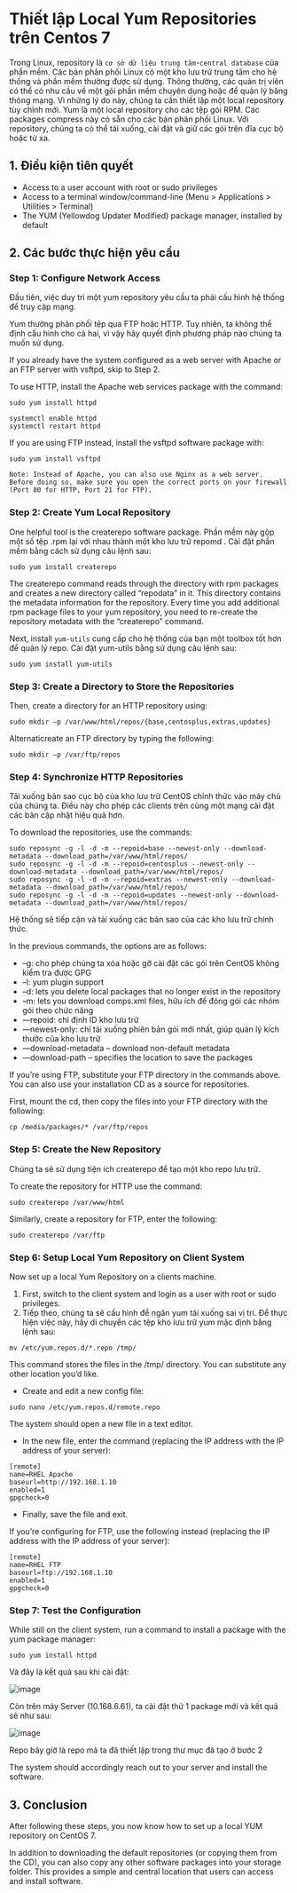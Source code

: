 # Thiết lập Local Yum Repositories trên Centos 7

Trong Linux, repository là `cơ sở dữ liệu trung tâm`-`central database` của phần mềm. Các bản phân phối Linux có một kho lưu trữ trung tâm cho hệ thống và phần mềm thường được sử dụng. Thông thường, các quản trị viên có thể có nhu cầu về một gói phần mềm chuyên dụng hoặc để quản lý băng thông mạng. Vì những lý do này, chúng ta cần thiết lập một local repository tùy chỉnh mới. 
Yum là một local repository cho các tệp gói RPM. Các packages compress này có sẵn cho các bản phân phối Linux. Với repository, chúng ta có thể tải xuống, cài đặt và giữ các gói trên đĩa cục bộ hoặc từ xa.

## 1. Điều kiện tiên quyết
- Access to a user account with root or sudo privileges
- Access to a terminal window/command-line (Menu > Applications > Utilities > Terminal)
- The YUM (Yellowdog Updater Modified) package manager, installed by default

## 2. Các bước thực hiện yêu cầu 
### Step 1: Configure Network Access

Đầu tiên, việc duy trì một yum repository yêu cầu ta phải cấu hình hệ thống để truy cập mạng.

Yum thường phân phối tệp qua FTP hoặc HTTP. Tuy nhiên, ta không thể định cấu hình cho cả hai, vì vậy hãy quyết định phương pháp nào chúng ta muốn sử dụng.

If you already have the system configured as a web server with Apache or an FTP server with vsftpd, skip to Step 2.

To use HTTP, install the Apache web services package with the command:

```
sudo yum install httpd
```

```
systemctl enable httpd
systemctl restart httpd
```

If you are using FTP instead, install the vsftpd software package with:

```
sudo yum install vsftpd
```
```
Note: Instead of Apache, you can also use Nginx as a web server. 
Before doing so, make sure you open the correct ports on your firewall (Port 80 for HTTP, Port 21 for FTP).
```

### Step 2: Create Yum Local Repository

One helpful tool is the createrepo software package. Phần mềm này gộp một số tệp .rpm lại với nhau thành một kho lưu trữ repomd . Cài đặt phần mềm bằng cách sử dụng câu lệnh sau:

```
sudo yum install createrepo
```

The createrepo command reads through the directory with rpm packages and creates a new directory called “repodata” in it.  This directory contains the metadata information for the repository. Every time you add additional rpm package files to your yum repository, you need to re-create the repository metadata with the “createrepo” command.



Next, install `yum-utils` cung cấp cho hệ thống của bạn một toolbox tốt hơn để quản lý repo. Cài đặt yum-utils bằng sử dụng câu lệnh sau:

```
sudo yum install yum-utils
```

### Step 3: Create a Directory to Store the Repositories

Then, create a directory for an HTTP repository using:

```
sudo mkdir –p /var/www/html/repos/{base,centosplus,extras,updates}
```

Alternaticreate an FTP directory by typing the following:

```
sudo mkdir –p /var/ftp/repos
```

### Step 4: Synchronize HTTP Repositories

Tải xuống bản sao cục bộ của kho lưu trữ CentOS chính thức vào máy chủ của chúng ta. Điều này cho phép các clients trên cùng một mạng cài đặt các bản cập nhật hiệu quả hơn.

To download the repositories, use the commands:

```
sudo reposync -g -l -d -m --repoid=base --newest-only --download-metadata --download_path=/var/www/html/repos/
sudo reposync -g -l -d -m --repoid=centosplus --newest-only --download-metadata --download_path=/var/www/html/repos/
sudo reposync -g -l -d -m --repoid=extras --newest-only --download-metadata --download_path=/var/www/html/repos/
sudo reposync -g -l -d -m --repoid=updates --newest-only --download-metadata --download_path=/var/www/html/repos/
```

Hệ thống sẽ tiếp cận và tải xuống các bản sao của các kho lưu trữ chính thức.

In the previous commands, the options are as follows:

- –g: cho phép chúng ta xóa hoặc gỡ cài đặt các gói trên CentOS không kiểm tra được GPG
- –l: yum plugin support
- –d: lets you delete local packages that no longer exist in the repository
- –m: lets you download comps.xml files, hữu ích để đóng gói các nhóm gói theo chức năng
- ––repoid: chỉ định ID kho lưu trữ
- ––newest-only: chỉ tải xuống phiên bản gói mới nhất, giúp quản lý kích thước của kho lưu trữ
- ––download-metadata – download non-default metadata
- ––download-path – specifies the location to save the packages

If you’re using FTP, substitute your FTP directory in the commands above. You can also use your installation CD as a source for repositories.

First, mount the cd, then copy the files into your FTP directory with the following:

```
cp /media/packages/* /var/ftp/repos
```

### Step 5: Create the New Repository

Chúng ta sẽ sử dụng tiện ích createrepo để tạo một kho repo lưu trữ.

To create the repository for HTTP use the command:

```
sudo createrepo /var/www/html
```

Similarly, create a repository for FTP, enter the following:

```
sudo createrepo /var/ftp
```

### Step 6: Setup Local Yum Repository on Client System

Now set up a local Yum Repository on a clients machine.
1. First, switch to the client system and login as a user with root or sudo privileges.
2. Tiếp theo, chúng ta sẽ cấu hình để ngăn yum tải xuống sai vị trí. Để thực hiện việc này, hãy di chuyển các tệp kho lưu trữ yum mặc định bằng lệnh sau:
  
  ```
  mv /etc/yum.repos.d/*.repo /tmp/
  ```
  
  This command stores the files in the /tmp/ directory. You can substitute any other location you’d like.

  - Create and edit a new config file:
  
  ```
  sudo nano /etc/yum.repos.d/remote.repo
  ```
  
  The system should open a new file in a text editor.

  - In the new file, enter the command (replacing the IP address with the IP address of your server):
  
  ```
  [remote]
  name=RHEL Apache
  baseurl=http://192.168.1.10
  enabled=1
  gpgcheck=0
  ```

  - Finally, save the file and exit.

  If you’re configuring for FTP, use the following instead (replacing the IP address with the IP address of your server):
  
  ```
  [remote] 
  name=RHEL FTP
  baseurl=ftp://192.168.1.10
  enabled=1
  gpgcheck=0
  ```
  
### Step 7: Test the Configuration
  
  While still on the client system, run a command to install a package with the yum package manager:
  ```
  sudo yum install httpd
  ```
  
  Và đây là kết quả sau khi cài đặt:
  
  ![image](https://user-images.githubusercontent.com/75653012/185535623-675b9fc6-aa0c-46df-ae4a-0564c3f81d9c.png)

  
  Còn trên máy Server (10.168.6.61), ta cài đặt thử 1 package mới và kết quả sẽ như sau:
  
  ![image](https://user-images.githubusercontent.com/75653012/185536560-57138eff-4f29-4f5f-ab4e-1730da85abf5.png)
  
  Repo bây giờ là repo mà ta đã thiết lập trong thư mục đã tạo ở bước 2
  
  The system should accordingly reach out to your server and install the software.

## 3. Conclusion

After following these steps, you now know how to set up a local YUM repository on CentOS 7.

In addition to downloading the default repositories (or copying them from the CD), you can also copy any other software packages into your storage folder. This provides a simple and central location that users can access and install software.
